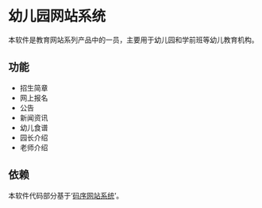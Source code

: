 # 幼儿园网站系统

本软件是教育网站系列产品中的一员，主要用于幼儿园和学前班等幼儿教育机构。

## 功能

* 招生简章
* 网上报名
* 公告
* 新闻资讯
* 幼儿食谱
* 园长介绍
* 老师介绍

## 依赖

本软件代码部分基于‘[码序网站系统](git@code.aliyun.com:oldsong/codeorder-enterprise-information-system.git)’。
